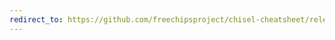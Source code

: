 ```yaml
---
redirect_to: https://github.com/freechipsproject/chisel-cheatsheet/releases/latest/download/chisel_cheatsheet.pdf
---
```

